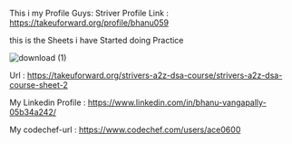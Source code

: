 This i my Profile Guys:
Striver Profile Link :   https://takeuforward.org/profile/bhanu059


this is the Sheets i have Started doing Practice

![download (1)](https://github.com/user-attachments/assets/3485c855-f2a2-48e1-adf1-36cf92d063b7)

Url  :  https://takeuforward.org/strivers-a2z-dsa-course/strivers-a2z-dsa-course-sheet-2



My Linkedin Profile  :  https://www.linkedin.com/in/bhanu-vangapally-05b34a242/

My codechef-url  :   https://www.codechef.com/users/ace0600
